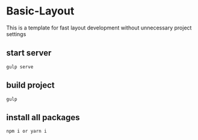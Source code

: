 # Basic-Layout
 This is a template for fast layout development without unnecessary project settings

## start server 
`gulp serve `

## build project
`gulp`

## install all packages
`npm i or yarn i`
